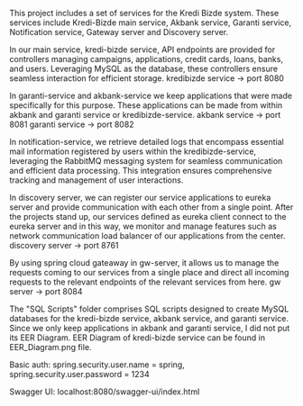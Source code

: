 This project includes a set of services for the Kredi Bizde system. These services include Kredi-Bizde main service, Akbank service, Garanti service, Notification service, Gateway server and Discovery server.

In our main service, kredi-bizde service, API endpoints are provided for controllers managing campaigns, applications, credit cards, loans, banks, and users. Leveraging MySQL as the database, these controllers ensure seamless interaction for efficient storage. kredibizde service -> port 8080

In garanti-service and akbank-service we keep applications that were made specifically for this purpose. These applications can be made from within akbank and garanti service or kredibizde-service. akbank service -> port 8081 garanti service -> port 8082

In notification-service, we retrieve detailed logs that encompass essential mail information registered by users within the kredibizde-service, leveraging the RabbitMQ messaging system for seamless communication and efficient data processing. This integration ensures comprehensive tracking and management of user interactions.

In discovery server, we can register our service applications to eureka server and provide communication with each other from a single point.  After the projects stand up, our services defined as eureka client connect to the eureka server and in this way, we monitor and manage features such as network communication load balancer of our applications from the center. discovery server -> port 8761

By using spring cloud gateaway in gw-server, it allows us to manage the requests coming to our services from a single place and direct all incoming requests to the relevant endpoints of the relevant services from here. gw server -> port 8084

The "SQL Scripts" folder comprises SQL scripts designed to create MySQL databases for the kredi-bizde service, akbank service, and garanti service. Since we only keep applications in akbank and garanti service, I did not put its EER Diagram. EER Diagram of kredi-bizde service can be found in EER_Diagram.png file.

Basic auth: spring.security.user.name = spring, spring.security.user.password = 1234

Swagger UI: localhost:8080/swagger-ui/index.html
